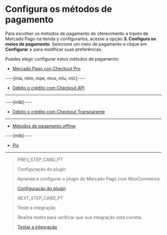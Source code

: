 # Configura os métodos de pagamento

Para escolher os métodos de pagamento de oferecimento a través de Mercado Pago na tienda y configurarlos, acesse a opção **3. Configura os meios de pagamento**. Selecione um meio de pagamento e clique em **Configurar >** para modificar suas preferências.

Puedes elegir configurar estos métodos de pagamento:

* [Mercado Pago con Checkout Pro](/developers/es/docs/woocommerce/payments-configuration/checkoutpro)

----[mla, mlm, mpe, mco, mlu, mlc]----
* [Débito o crédito com Checkout API](/developers/es/docs/woocommerce/payments-configuration/credit-debit)
------------

----[mlb]----
* [Débito o crédito com Checkout Transparente](/developers/es/docs/woocommerce/payments-configuration/credit-debit)
------------

* [Métodos de pagamento offline](/developers/es/docs/woocommerce/payments-configuration/offline-payments)

----[mlb]----
* [Pix](/developers/es/docs/woocommerce/payments-configuration/pix)
------------

> PREV_STEP_CARD_PT
>
> Configuração do plugin
>
> Aprenda a configurar o plugin do Mercado Pago com WooCommerce.
>
> [Configuração do plugin](/developers/pt/docs/woocommerce/plugin-configuration)

> NEXT_STEP_CARD_PT
>
> Teste a integração
>
> Realiza testes para verificar que sua integração está correta.
>
> [Testar a integração](/developers/pt/docs/woocommerce/integration-test)